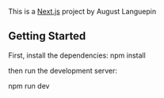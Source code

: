 This is a [Next.js](https://nextjs.org) project
by August Languepin

## Getting Started

First, install the dependencies:
npm install

then run the development server:

npm run dev

 
 
